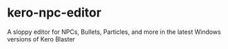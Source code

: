 # kero-npc-editor
A sloppy editor for NPCs, Bullets, Particles, and more in the latest Windows versions of Kero Blaster
